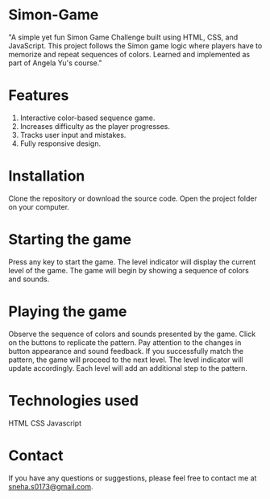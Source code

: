 # Simon-Game
"A simple yet fun Simon Game Challenge built using HTML, CSS, and JavaScript. This project follows the Simon game logic where players have to memorize and repeat sequences of colors. Learned and implemented as part of Angela Yu's course."
# Features
1. Interactive color-based sequence game.
2. Increases difficulty as the player progresses.
3. Tracks user input and mistakes.
4. Fully responsive design.
# Installation
Clone the repository or download the source code. Open the project folder on your computer.
# Starting the game
Press any key to start the game. The level indicator will display the current level of the game. The game will begin by showing a sequence of colors and sounds.
# Playing the game
Observe the sequence of colors and sounds presented by the game. Click on the buttons to replicate the pattern. Pay attention to the changes in button appearance and sound feedback.
If you successfully match the pattern, the game will proceed to the next level. The level indicator will update accordingly. Each level will add an additional step to the pattern.
# Technologies used 
HTML
CSS
Javascript
# Contact
If you have any questions or suggestions, please feel free to contact me at sneha.s0173@gmail.com.

